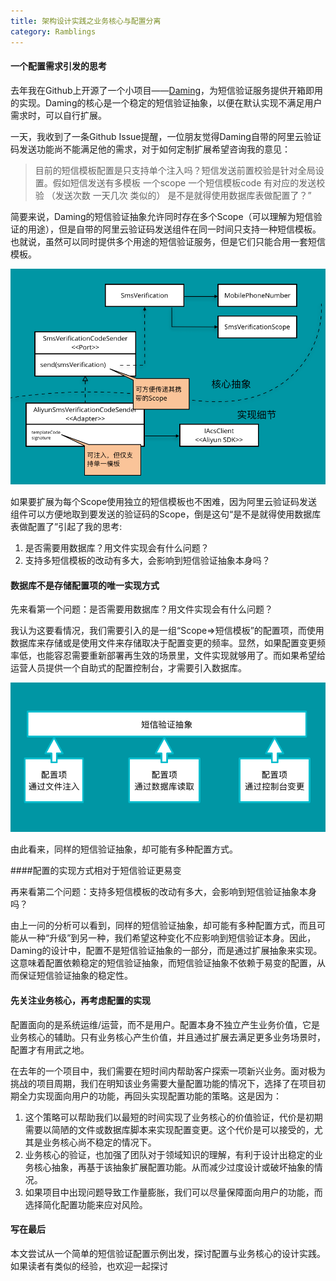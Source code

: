 ```yaml
---
title: 架构设计实践之业务核心与配置分离
category: Ramblings
---
```


#### 一个配置需求引发的思考 

去年我在Github上开源了一个小项目——[Daming](https://github.com/TheBund1st/daming)，为短信验证服务提供开箱即用的实现。Daming的核心是一个稳定的短信验证抽象，以便在默认实现不满足用户需求时，可以自行扩展。

一天，我收到了一条Github Issue提醒，一位朋友觉得Daming自带的阿里云验证码发送功能尚不能满足他的需求，对于如何定制扩展希望咨询我的意见：

> 目前的短信模板配置是只支持单个注入吗？短信发送前置校验是针对全局设置。假如短信发送有多模板 一个scope 一个短信模板code 有对应的发送校验 （发送次数 一天几次 类似的） 是不是就得使用数据库表做配置了？”

简要来说，Daming的短信验证抽象允许同时存在多个Scope（可以理解为短信验证的用途），但是自带的阿里云验证码发送组件在同一时间只支持一种短信模板。也就说，虽然可以同时提供多个用途的短信验证服务，但是它们只能合用一套短信模板。

![buildt-in-aliyun-sender](/images/the-configuration-sub-domain/built-in-aliyun-sender.png)

如果要扩展为每个Scope使用独立的短信模板也不困难，因为阿里云验证码发送组件可以方便地取到要发送的验证码的Scope，倒是这句“是不是就得使用数据库表做配置了”引起了我的思考:

1. 是否需要用数据库？用文件实现会有什么问题？
2. 支持多短信模板的改动有多大，会影响到短信验证抽象本身吗？



#### 数据库不是存储配置项的唯一实现方式

先来看第一个问题：是否需要用数据库？用文件实现会有什么问题？

我认为这要看情况，我们需要引入的是一组“Scope=>短信模板”的配置项，而使用数据库来存储或是使用文件来存储取决于配置变更的频率。显然，如果配置变更频率低，也能容忍需要重新部署再生效的场景里，文件实现就够用了。而如果希望给运营人员提供一个自助式的配置控制台，才需要引入数据库。

![buildt-in-aliyun-sender](/images/the-configuration-sub-domain/multiple-configurations.png)

由此看来，同样的短信验证抽象，却可能有多种配置方式。



####配置的实现方式相对于短信验证更易变

再来看第二个问题：支持多短信模板的改动有多大，会影响到短信验证抽象本身吗？

由上一问的分析可以看到，同样的短信验证抽象，却可能有多种配置方式，而且可能从一种“升级”到另一种，我们希望这种变化不应影响到短信验证本身。因此，Daming的设计中，配置不是短信验证抽象的一部分，而是通过扩展抽象来实现。这意味着配置依赖稳定的短信验证抽象，而短信验证抽象不依赖于易变的配置，从而保证短信验证抽象的稳定性。



#### 先关注业务核心，再考虑配置的实现

配置面向的是系统运维/运营，而不是用户。配置本身不独立产生业务价值，它是业务核心的辅助。只有业务核心产生价值，并且通过扩展去满足更多业务场景时，配置才有用武之地。

在去年的一个项目中，我们需要在短时间内帮助客户探索一项新兴业务。面对极为挑战的项目周期，我们在明知该业务需要大量配置功能的情况下，选择了在项目初期全力实现面向用户的功能，再回头实现配置功能的策略。这是因为：

1. 这个策略可以帮助我们以最短的时间实现了业务核心的价值验证，代价是初期需要以简陋的文件或数据库脚本来实现配置变更。这个代价是可以接受的，尤其是业务核心尚不稳定的情况下。
2. 业务核心的验证，也加强了团队对于领域知识的理解，有利于设计出稳定的业务核心抽象，再基于该抽象扩展配置功能。从而减少过度设计或破坏抽象的情况。
3. 如果项目中出现问题导致工作量膨胀，我们可以尽量保障面向用户的功能，而选择简化配置功能来应对风险。

#### 写在最后

本文尝试从一个简单的短信验证配置示例出发，探讨配置与业务核心的设计实践。如果读者有类似的经验，也欢迎一起探讨

